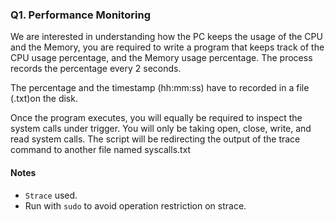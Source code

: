 ### Q1. Performance Monitoring

We are interested in understanding how the PC keeps the usage of the CPU and the Memory, you are required to write a program that keeps track of the CPU usage percentage, and the Memory usage percentage. The process records the percentage every 2 seconds.

The percentage and the timestamp (hh:mm:ss) have to recorded in a file (.txt)on the disk.

Once the program executes, you will equally be required to inspect the system calls under trigger. You will only be taking open, close, write, and read system calls. The script will be redirecting the output of the trace command to another file named syscalls.txt

#### Notes
- ```Strace``` used.
- Run with ```sudo``` to avoid operation restriction on strace.